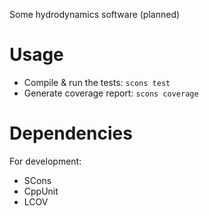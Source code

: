 Some hydrodynamics software (planned)


# Usage

- Compile & run the tests: `scons test`
- Generate coverage report: `scons coverage`


# Dependencies

For development:

- SCons
- CppUnit
- LCOV
